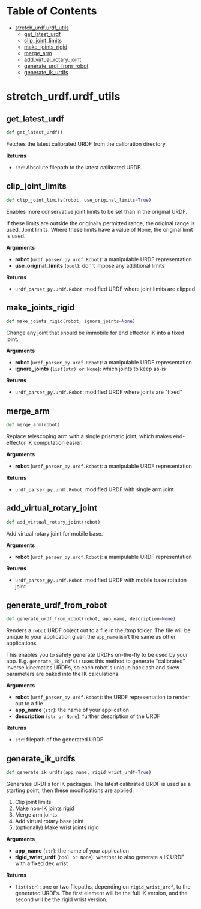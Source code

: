 # Table of Contents

* [stretch\_urdf.urdf\_utils](#stretch_urdf.urdf_utils)
  * [get\_latest\_urdf](#stretch_urdf.urdf_utils.get_latest_urdf)
  * [clip\_joint\_limits](#stretch_urdf.urdf_utils.clip_joint_limits)
  * [make\_joints\_rigid](#stretch_urdf.urdf_utils.make_joints_rigid)
  * [merge\_arm](#stretch_urdf.urdf_utils.merge_arm)
  * [add\_virtual\_rotary\_joint](#stretch_urdf.urdf_utils.add_virtual_rotary_joint)
  * [generate\_urdf\_from\_robot](#stretch_urdf.urdf_utils.generate_urdf_from_robot)
  * [generate\_ik\_urdfs](#stretch_urdf.urdf_utils.generate_ik_urdfs)

<a id="stretch_urdf.urdf_utils"></a>

# stretch\_urdf.urdf\_utils

<a id="stretch_urdf.urdf_utils.get_latest_urdf"></a>

## get\_latest\_urdf

```python
def get_latest_urdf()
```

Fetches the latest calibrated URDF from the calibration directory.

**Returns**

* `str`: Absolute filepath to the latest calibrated URDF.

<a id="stretch_urdf.urdf_utils.clip_joint_limits"></a>

## clip\_joint\_limits

```python
def clip_joint_limits(robot, use_original_limits=True)
```

Enables more conservative joint limits to be set than in the
original URDF.

If these limits are outside the originally permitted range,
the original range is used. Joint limits. Where these limits
have a value of None, the original limit is used.

**Arguments**

* **robot** (`urdf_parser_py.urdf.Robot`): a manipulable URDF representation
* **use_original_limits** (`bool`): don't impose any additional limits

**Returns**

* `urdf_parser_py.urdf.Robot`: modified URDF where joint limits are clipped

<a id="stretch_urdf.urdf_utils.make_joints_rigid"></a>

## make\_joints\_rigid

```python
def make_joints_rigid(robot, ignore_joints=None)
```

Change any joint that should be immobile for end effector IK
into a fixed joint.

**Arguments**

* **robot** (`urdf_parser_py.urdf.Robot`): a manipulable URDF representation
* **ignore_joints** (`list(str) or None`): which joints to keep as-is

**Returns**

* `urdf_parser_py.urdf.Robot`: modified URDF where joints are "fixed"

<a id="stretch_urdf.urdf_utils.merge_arm"></a>

## merge\_arm

```python
def merge_arm(robot)
```

Replace telescoping arm with a single prismatic joint,
which makes end-effector IK computation easier.

**Arguments**

* **robot** (`urdf_parser_py.urdf.Robot`): a manipulable URDF representation

**Returns**

* `urdf_parser_py.urdf.Robot`: modified URDF with single arm joint

<a id="stretch_urdf.urdf_utils.add_virtual_rotary_joint"></a>

## add\_virtual\_rotary\_joint

```python
def add_virtual_rotary_joint(robot)
```

Add virtual rotary joint for mobile base.

**Arguments**

* **robot** (`urdf_parser_py.urdf.Robot`): a manipulable URDF representation

**Returns**

* `urdf_parser_py.urdf.Robot`: modified URDF with mobile base rotation joint

<a id="stretch_urdf.urdf_utils.generate_urdf_from_robot"></a>

## generate\_urdf\_from\_robot

```python
def generate_urdf_from_robot(robot, app_name, description=None)
```

Renders a `robot` URDF object out to a file in the /tmp
folder. The file will be unique to your application given
the `app_name` isn't the same as other applications.

This enables you to safety generate URDFs on-the-fly
to be used by your app. E.g. `generate_ik_urdfs()` uses
this method to generate "calibrated" inverse kinematics
URDFs, so each robot's unique backlash and skew parameters
are baked into the IK calculations.

**Arguments**

* **robot** (`urdf_parser_py.urdf.Robot`): the URDF representation to render out to a file
* **app_name** (`str`): the name of your application
* **description** (`str or None`): further description of the URDF

**Returns**

* `str`: filepath of the generated URDF

<a id="stretch_urdf.urdf_utils.generate_ik_urdfs"></a>

## generate\_ik\_urdfs

```python
def generate_ik_urdfs(app_name, rigid_wrist_urdf=True)
```

Generates URDFs for IK packages. The latest calibrated
URDF is used as a starting point, then these modifications
are applied:
  1. Clip joint limits
  2. Make non-IK joints rigid
  3. Merge arm joints
  4. Add virtual rotary base joint
  5. (optionally) Make wrist joints rigid

**Arguments**

* **app_name** (`str`): the name of your application
* **rigid_wrist_urdf** (`bool or None`): whether to also generate a IK URDF with a fixed dex wrist

**Returns**

* `list(str)`: one or two filepaths, depending on `rigid_wrist_urdf`,
to the generated URDFs. The first element will be the
full IK version, and the second will be the rigid
wrist version.

